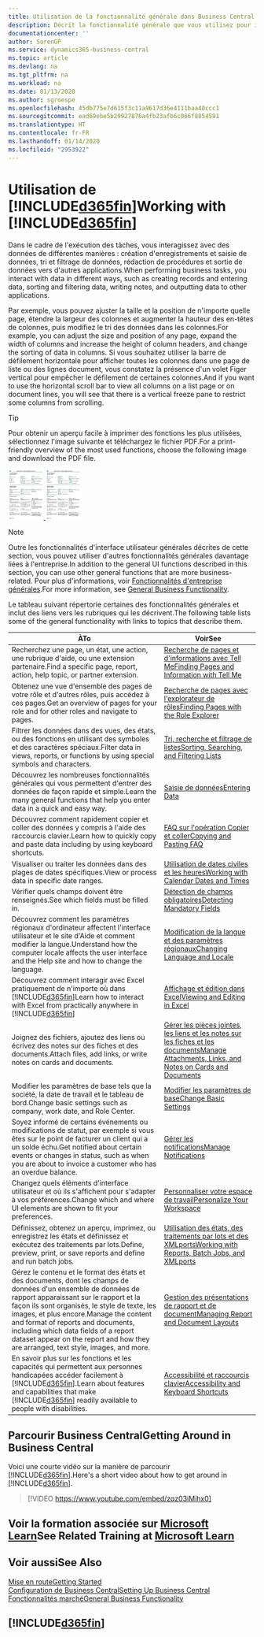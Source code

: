 ```yaml
---
title: Utilisation de la fonctionnalité générale dans Business Central | Microsoft Docs
description: Décrit la fonctionnalité générale que vous utilisez pour interagir avec des données dans Business Central, par exemple entrer les valeurs, trier les données, et modifier les vues.
documentationcenter: ''
author: SorenGP
ms.service: dynamics365-business-central
ms.topic: article
ms.devlang: na
ms.tgt_pltfrm: na
ms.workload: na
ms.date: 01/13/2020
ms.author: sgroespe
ms.openlocfilehash: 45db775e7d615f3c11a9617d36e4111baa40ccc1
ms.sourcegitcommit: ead69ebe5b29927876a4fb23afb6c066f8854591
ms.translationtype: HT
ms.contentlocale: fr-FR
ms.lasthandoff: 01/14/2020
ms.locfileid: "2953922"
---
```

# <a name="working-with-included365finincludesd365fin_mdmd"></a><span data-ttu-id="1dc40-103">Utilisation de [!INCLUDE[d365fin](includes/d365fin_md.md)]</span><span class="sxs-lookup"><span data-stu-id="1dc40-103">Working with [!INCLUDE[d365fin](includes/d365fin_md.md)]</span></span>
<span data-ttu-id="1dc40-104">Dans le cadre de l'exécution des tâches, vous interagissez avec des données de différentes manières : création d'enregistrements et saisie de données, tri et filtrage de données, rédaction de procédures et sortie de données vers d'autres applications.</span><span class="sxs-lookup"><span data-stu-id="1dc40-104">When performing business tasks, you interact with data in different ways, such as creating records and entering data, sorting and filtering data, writing notes, and outputting data to other applications.</span></span>

<span data-ttu-id="1dc40-105">Par exemple, vous pouvez ajuster la taille et la position de n'importe quelle page, étendre la largeur des colonnes et augmenter la hauteur des en-têtes de colonnes, puis modifiez le tri des données dans les colonnes.</span><span class="sxs-lookup"><span data-stu-id="1dc40-105">For example, you can adjust the size and position of any page, expand the width of columns and increase the height of column headers, and change the sorting of data in columns.</span></span> <span data-ttu-id="1dc40-106">Si vous souhaitez utiliser la barre de défilement horizontale pour afficher toutes les colonnes dans une page de liste ou des lignes document, vous constatez la présence d'un volet Figer vertical pour empêcher le défilement de certaines colonnes.</span><span class="sxs-lookup"><span data-stu-id="1dc40-106">And if you want to use the horizontal scroll bar to view all columns on a list page or on document lines, you will see that there is a vertical freeze pane to restrict some columns from scrolling.</span></span>

> [!TIP]
> <span data-ttu-id="1dc40-107">Pour obtenir un aperçu facile à imprimer des fonctions les plus utilisées, sélectionnez l'image suivante et téléchargez le fichier PDF.</span><span class="sxs-lookup"><span data-stu-id="1dc40-107">For a print-friendly overview of the most used functions, choose the following image and download the PDF file.</span></span>
>
> <span data-ttu-id="1dc40-108">[ ![](media/cheat_sheet_inline.png) ](media/cheat_sheet.pdf)</span><span class="sxs-lookup"><span data-stu-id="1dc40-108">[ ![](media/cheat_sheet_inline.png) ](media/cheat_sheet.pdf)</span></span>

> [!NOTE]
> <span data-ttu-id="1dc40-109">Outre les fonctionnalités d'interface utilisateur générales décrites de cette section, vous pouvez utiliser d'autres fonctionnalités générales davantage liées à l'entreprise.</span><span class="sxs-lookup"><span data-stu-id="1dc40-109">In addition to the general UI functions described in this section, you can use other general functions that are more business-related.</span></span> <span data-ttu-id="1dc40-110">Pour plus d'informations, voir [Fonctionnalités d'entreprise générales](ui-across-business-areas.md).</span><span class="sxs-lookup"><span data-stu-id="1dc40-110">For more information, see [General Business Functionality](ui-across-business-areas.md).</span></span>

<span data-ttu-id="1dc40-111">Le tableau suivant répertorie certaines des fonctionnalités générales et inclut des liens vers les rubriques qui les décrivent.</span><span class="sxs-lookup"><span data-stu-id="1dc40-111">The following table lists some of the general functionality with links to topics that describe them.</span></span>

| <span data-ttu-id="1dc40-112">À</span><span class="sxs-lookup"><span data-stu-id="1dc40-112">To</span></span> | <span data-ttu-id="1dc40-113">Voir</span><span class="sxs-lookup"><span data-stu-id="1dc40-113">See</span></span> |
| --- | --- |
|<span data-ttu-id="1dc40-114">Recherchez une page, un état, une action, une rubrique d'aide, ou une extension partenaire.</span><span class="sxs-lookup"><span data-stu-id="1dc40-114">Find a specific page, report, action, help topic, or partner extension.</span></span> |[<span data-ttu-id="1dc40-115">Recherche de pages et d'informations avec Tell Me</span><span class="sxs-lookup"><span data-stu-id="1dc40-115">Finding Pages and Information with Tell Me</span></span>](ui-search.md) |
|<span data-ttu-id="1dc40-116">Obtenez une vue d'ensemble des pages de votre rôle et d'autres rôles, puis accédez à ces pages.</span><span class="sxs-lookup"><span data-stu-id="1dc40-116">Get an overview of pages for your role and for other roles and navigate to pages.</span></span>|[<span data-ttu-id="1dc40-117">Recherche de pages avec l'explorateur de rôles</span><span class="sxs-lookup"><span data-stu-id="1dc40-117">Finding Pages with the Role Explorer</span></span>](ui-role-explorer.md)|
| <span data-ttu-id="1dc40-118">Filtrer les données dans des vues, des états, ou des fonctions en utilisant des symboles et des caractères spéciaux.</span><span class="sxs-lookup"><span data-stu-id="1dc40-118">Filter data in views, reports, or functions by using special symbols and characters.</span></span> |[<span data-ttu-id="1dc40-119">Tri, recherche et filtrage de listes</span><span class="sxs-lookup"><span data-stu-id="1dc40-119">Sorting, Searching, and Filtering Lists</span></span>](ui-enter-criteria-filters.md) |
|<span data-ttu-id="1dc40-120">Découvrez les nombreuses fonctionnalités générales qui vous permettent d'entrer des données de façon rapide et simple.</span><span class="sxs-lookup"><span data-stu-id="1dc40-120">Learn the many general functions that help you enter data in a quick and easy way.</span></span>|[<span data-ttu-id="1dc40-121">Saisie de données</span><span class="sxs-lookup"><span data-stu-id="1dc40-121">Entering Data</span></span>](ui-enter-data.md)|
|<span data-ttu-id="1dc40-122">Découvrez comment rapidement copier et coller des données y compris à l'aide des raccourcis clavier.</span><span class="sxs-lookup"><span data-stu-id="1dc40-122">Learn how to quickly copy and paste data including by using keyboard shortcuts.</span></span>|[<span data-ttu-id="1dc40-123">FAQ sur l'opération Copier et coller</span><span class="sxs-lookup"><span data-stu-id="1dc40-123">Copying and Pasting FAQ</span></span>](ui-copy-paste.md)|
| <span data-ttu-id="1dc40-124">Visualiser ou traiter les données dans des plages de dates spécifiques.</span><span class="sxs-lookup"><span data-stu-id="1dc40-124">View or process data in specific date ranges.</span></span> |[<span data-ttu-id="1dc40-125">Utilisation de dates civiles et les heures</span><span class="sxs-lookup"><span data-stu-id="1dc40-125">Working with Calendar Dates and Times</span></span>](ui-enter-date-ranges.md) |
| <span data-ttu-id="1dc40-126">Vérifier quels champs doivent être renseignés.</span><span class="sxs-lookup"><span data-stu-id="1dc40-126">See which fields must be filled in.</span></span> |[<span data-ttu-id="1dc40-127">Détection de champs obligatoires</span><span class="sxs-lookup"><span data-stu-id="1dc40-127">Detecting Mandatory Fields</span></span>](ui-mandatory-fields.md) |
|<span data-ttu-id="1dc40-128">Découvrez comment les paramètres régionaux d'ordinateur affectent l'interface utilisateur et le site d'Aide et comment modifier la langue.</span><span class="sxs-lookup"><span data-stu-id="1dc40-128">Understand how the computer locale affects the user interface and the Help site and how to change the language.</span></span>|[<span data-ttu-id="1dc40-129">Modification de la langue et des paramètres régionaux</span><span class="sxs-lookup"><span data-stu-id="1dc40-129">Changing Language and Locale</span></span>](about-locale-language.md)|
|<span data-ttu-id="1dc40-130">Découvrez comment interagir avec Excel pratiquement de n'importe où dans [!INCLUDE[d365fin](includes/d365fin_md.md)]</span><span class="sxs-lookup"><span data-stu-id="1dc40-130">Learn how to interact with Excel from practically anywhere in [!INCLUDE[d365fin](includes/d365fin_md.md)]</span></span>|[<span data-ttu-id="1dc40-131">Affichage et édition dans Excel</span><span class="sxs-lookup"><span data-stu-id="1dc40-131">Viewing and Editing in Excel</span></span>](across-work-with-excel.md)|
|<span data-ttu-id="1dc40-132">Joignez des fichiers, ajoutez des liens ou écrivez des notes sur des fiches et des documents.</span><span class="sxs-lookup"><span data-stu-id="1dc40-132">Attach files, add links, or write notes on cards and documents.</span></span>|[<span data-ttu-id="1dc40-133">Gérer les pièces jointes, les liens et les notes sur les fiches et les documents</span><span class="sxs-lookup"><span data-stu-id="1dc40-133">Manage Attachments, Links, and Notes on Cards and Documents</span></span>](ui-how-add-link-to-record.md)|
| <span data-ttu-id="1dc40-134">Modifier les paramètres de base tels que la société, la date de travail et le tableau de bord.</span><span class="sxs-lookup"><span data-stu-id="1dc40-134">Change basic settings such as company, work date, and Role Center.</span></span> |[<span data-ttu-id="1dc40-135">Modifier les paramètres de base</span><span class="sxs-lookup"><span data-stu-id="1dc40-135">Change Basic Settings</span></span>](ui-change-basic-settings.md) |
|<span data-ttu-id="1dc40-136">Soyez informé de certains événements ou modifications de statut, par exemple si vous êtes sur le point de facturer un client qui a un solde échu.</span><span class="sxs-lookup"><span data-stu-id="1dc40-136">Get notified about certain events or changes in status, such as when you are about to invoice a customer who has an overdue balance.</span></span>|[<span data-ttu-id="1dc40-137">Gérer les notifications</span><span class="sxs-lookup"><span data-stu-id="1dc40-137">Manage Notifications</span></span>](ui-smart-notifications.md)|
| <span data-ttu-id="1dc40-138">Changez quels éléments d'interface utilisateur et où ils s'affichent pour s'adapter à vos préférences.</span><span class="sxs-lookup"><span data-stu-id="1dc40-138">Change which and where UI elements are shown to fit your preferences.</span></span>|[<span data-ttu-id="1dc40-139">Personnaliser votre espace de travail</span><span class="sxs-lookup"><span data-stu-id="1dc40-139">Personalize Your Workspace</span></span>](ui-personalization-user.md) |
|<span data-ttu-id="1dc40-140">Définissez, obtenez un aperçu, imprimez, ou enregistrez les états et définissez et exécutez des traitements par lots.</span><span class="sxs-lookup"><span data-stu-id="1dc40-140">Define, preview, print, or save reports and define and run batch jobs.</span></span>|[<span data-ttu-id="1dc40-141">Utilisation des états, des traitements par lots et des XMLports</span><span class="sxs-lookup"><span data-stu-id="1dc40-141">Working with Reports, Batch Jobs, and XMLports</span></span>](ui-work-report.md)|
| <span data-ttu-id="1dc40-142">Gérez le contenu et le format des états et des documents, dont les champs de données d'un ensemble de données de rapport apparaissant sur le rapport et la façon ils sont organisés, le style de texte, les images, et plus encore.</span><span class="sxs-lookup"><span data-stu-id="1dc40-142">Manage the content and format of reports and documents, including which data fields of a report dataset appear on the report and how they are arranged, text style, images, and more.</span></span>|[<span data-ttu-id="1dc40-143">Gestion des présentations de rapport et de document</span><span class="sxs-lookup"><span data-stu-id="1dc40-143">Managing Report and Document Layouts</span></span>](ui-manage-report-layouts.md) |
|<span data-ttu-id="1dc40-144">En savoir plus sur les fonctions et les capacités qui permettent aux personnes handicapées accéder facilement à [!INCLUDE[d365fin](includes/d365fin_md.md)].</span><span class="sxs-lookup"><span data-stu-id="1dc40-144">Learn about features and capabilities that make [!INCLUDE[d365fin](includes/d365fin_md.md)] readily available to people with disabilities.</span></span>|[<span data-ttu-id="1dc40-145">Accessibilité et raccourcis clavier</span><span class="sxs-lookup"><span data-stu-id="1dc40-145">Accessibility and Keyboard Shortcuts</span></span>](ui-accessibility.md)|

## <a name="getting-around-in-business-central"></a><span data-ttu-id="1dc40-146">Parcourir Business Central</span><span class="sxs-lookup"><span data-stu-id="1dc40-146">Getting Around in Business Central</span></span>
<span data-ttu-id="1dc40-147">Voici une courte vidéo sur la manière de parcourir [!INCLUDE[d365fin](includes/d365fin_md.md)].</span><span class="sxs-lookup"><span data-stu-id="1dc40-147">Here's a short video about how to get around in [!INCLUDE[d365fin](includes/d365fin_md.md)].</span></span>

> [!VIDEO https://www.youtube.com/embed/zqz03iMihx0]

## <a name="see-related-training-at-microsoft-learnlearnpathswork-pro-data-dynamics-365-business-central"></a><span data-ttu-id="1dc40-148">Voir la formation associée sur [Microsoft Learn](/learn/paths/work-pro-data-dynamics-365-business-central/)</span><span class="sxs-lookup"><span data-stu-id="1dc40-148">See Related Training at [Microsoft Learn](/learn/paths/work-pro-data-dynamics-365-business-central/)</span></span>

## <a name="see-also"></a><span data-ttu-id="1dc40-149">Voir aussi</span><span class="sxs-lookup"><span data-stu-id="1dc40-149">See Also</span></span>
[<span data-ttu-id="1dc40-150">Mise en route</span><span class="sxs-lookup"><span data-stu-id="1dc40-150">Getting Started</span></span>](product-get-started.md)  
[<span data-ttu-id="1dc40-151">Configuration de Business Central</span><span class="sxs-lookup"><span data-stu-id="1dc40-151">Setting Up Business Central</span></span>](setup.md)  
[<span data-ttu-id="1dc40-152">Fonctionnalités marché</span><span class="sxs-lookup"><span data-stu-id="1dc40-152">General Business Functionality</span></span>](ui-across-business-areas.md)  

## [!INCLUDE[d365fin](includes/free_trial_md.md)]

